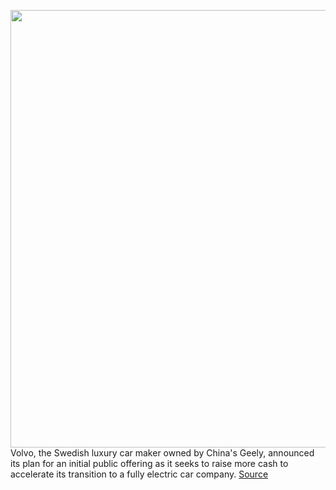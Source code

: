 <img src='https://cdn.vox-cdn.com/thumbor/KzPtkyF_TrwzeQ4QOnxGSaDdW7U=/0x0:2050x1367/1200x800/filters:focal(861x520:1189x848)/cdn.vox-cdn.com/uploads/chorus_image/image/69948414/ahawkins_201221_4352_6471.0.jpg' width='700px' /><br/>
Volvo, the Swedish luxury car maker owned by China's Geely, announced its plan for an initial public offering as it seeks to raise more cash to accelerate its transition to a fully electric car company.
<a href='https://www.theverge.com/2021/10/4/22708804/volvo-ipo-value-geely-polestar-electric-cars'> Source <a/>